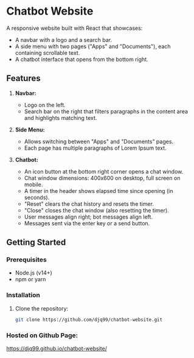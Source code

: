 # Chatbot Website

A responsive website built with React that showcases:
- A navbar with a logo and a search bar.
- A side menu with two pages ("Apps" and "Documents"), each containing scrollable text.
- A chatbot interface that opens from the bottom right.

## Features

1. **Navbar:**
   - Logo on the left.
   - Search bar on the right that filters paragraphs in the content area and highlights matching text.

2. **Side Menu:**
   - Allows switching between "Apps" and "Documents" pages.
   - Each page has multiple paragraphs of Lorem Ipsum text.

3. **Chatbot:**
   - An icon button at the bottom right corner opens a chat window.
   - Chat window dimensions: 400x600 on desktop, full screen on mobile.
   - A timer in the header shows elapsed time since opening (in seconds).
   - "Reset" clears the chat history and resets the timer.
   - "Close" closes the chat window (also resetting the timer).
   - User messages align right; bot messages align left.
   - Messages sent via the enter key or a send button.

## Getting Started

### Prerequisites
- Node.js (v14+)
- npm or yarn

### Installation
1. Clone the repository:
   ```bash
   git clone https://github.com/djq99/chatbot-website.git


### Hosted on Github Page:
https://djq99.github.io/chatbot-website/